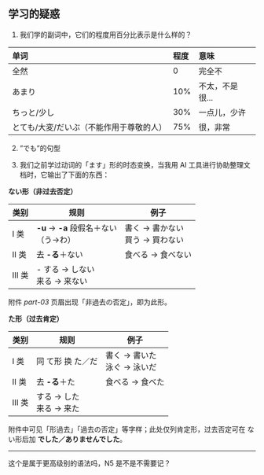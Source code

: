 ## 学习的疑惑
1. 我们学的副词中，它们的程度用百分比表示是什么样的？

| 单词                                     | 程度 | 意味            |
| :--------------------------------------- | :--- | :-------------- |
| 全然                                     | 0    | 完全不          |
| あまり                                   | 10%  | 不太，不是很... |
| ちっと/少し                              | 30%  | 一点儿，少许    |
| とても/大変/だいぶ（不能作用于尊敬的人） | 75%  | 很，非常        |

2. ”でも”的句型

3. 我们之前学过动词的「ます」形的时态变换，当我用 AI 工具进行协助整理文档时，它输出了下面的东西：
   
**ない形（非过去否定）**

| 类别   | 规则                                      | 例子                               |
| ------ | ----------------------------------------- | ---------------------------------- |
| I 类   | **-u** → **-a** 段假名＋ない<br>（う→わ） | 書く → 書かない<br>買う → 買わない |
| II 类  | 去 **-る**＋ない                          | 食べる → 食べない                  |
| III 类 | - する → しない<br>来る → 来ない          |                                    |

附件 *part-03* 页眉出现「非過去の否定」，即为此形。

**た形（过去肯定）**

| 类别   | 规则                       | 例子                           |
| ------ | -------------------------- | ------------------------------ |
| I 类   | 同 て形 换 た／だ          | 書く → 書いた<br>泳ぐ → 泳いだ |
| II 类  | 去 **-る**＋た             | 食べる → 食べた                |
| III 类 | する → した<br>来る → 来た |                                |

附件中可见「形過去」「過去の否定」等字样；此处仅列肯定形，过去否定可在 ない形后加 **でした／ありませんでした**。

---

这个是属于更高级别的语法吗，N5 是不是不需要记？

